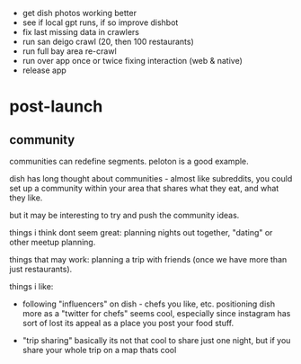 - get dish photos working better
- see if local gpt runs, if so improve dishbot
- fix last missing data in crawlers
- run san deigo crawl (20, then 100 restaurants)
- run full bay area re-crawl
- run over app once or twice fixing interaction (web & native)
- release app


# post-launch

## community

communities can redefine segments. peloton is a good example.

dish has long thought about communities - almost like subreddits,
you could set up a community within your area that shares what 
they eat, and what they like.

but it may be interesting to try and push the community ideas.

things i think dont seem great: planning nights out together,
"dating" or other meetup planning.

things that may work: planning a trip with friends (once we have
more than just restaurants).

things i like:

- following "influencers" on dish - chefs you like,
etc. positioning dish more as a "twitter for chefs" seems cool,
especially since instagram has sort of lost its appeal as a place
you post your food stuff.

- "trip sharing" basically its not that cool to share just one
night, but if you share your whole trip on a map thats cool 


